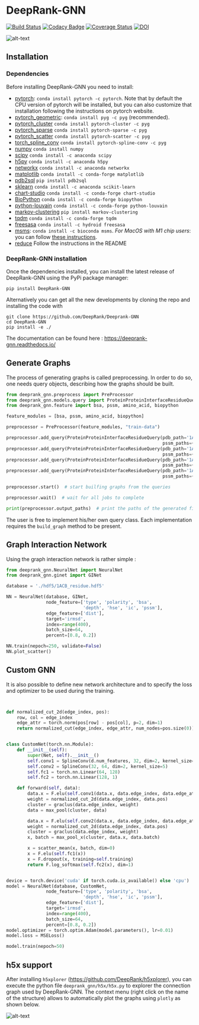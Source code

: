 # DeepRank-GNN


[![Build Status](https://github.com/DeepRank/DeepRank-GNN/workflows/build/badge.svg)](https://github.com/DeepRank/DeepRank-GNN/actions)
[![Codacy Badge](https://api.codacy.com/project/badge/Grade/f3f98b2d1883493ead50e3acaa23f2cc)](https://app.codacy.com/gh/DeepRank/DeepRank-GNN?utm_source=github.com&utm_medium=referral&utm_content=DeepRank/DeepRank-GNN&utm_campaign=Badge_Grade)
[![Coverage Status](https://coveralls.io/repos/github/DeepRank/deeprank-gnn-2/badge.svg?branch=main)](https://coveralls.io/github/DeepRank/deeprank-gnn-2?branch=main)
[![DOI](https://zenodo.org/badge/DOI/10.5281/zenodo.5705564.svg)](https://doi.org/10.5281/zenodo.5705564)

![alt-text](./deeprank_gnn.png)

## Installation

### Dependencies

Before installing DeepRank-GNN you need to install:

 * [pytorch](https://pytorch.org/): `conda install pytorch -c pytorch`. Note that by default the CPU version of pytorch will be installed, but you can also customize that installation following the instructions on pytorch website.
 * [pytorch_geometric](https://pytorch-geometric.readthedocs.io/en/latest/notes/installation.html): `conda install pyg -c pyg` (recommended).
 * [pytorch_cluster](https://github.com/rusty1s/pytorch_cluster) `conda install pytorch-cluster -c pyg`
 * [pytorch_sparse](https://github.com/rusty1s/pytorch_sparse) `conda install pytorch-sparse -c pyg`
 * [pytorch_scatter](https://github.com/rusty1s/pytorch_scatter) `conda install pytorch-scatter -c pyg`
 * [torch_spline_conv](https://github.com/rusty1s/pytorch_spline_conv) `conda install pytorch-spline-conv -c pyg`
 * [numpy](https://numpy.org) `conda install numpy`
 * [scipy](https://scipy.org) `conda install -c anaconda scipy`
 * [h5py](https://docs.h5py.org) `conda install -c anaconda h5py`
 * [networkx](https://networkx.org) `conda install -c anaconda networkx`
 * [matplotlib](https://matplotlib.org) `conda install -c conda-forge matplotlib`
 * [pdb2sql](https://pdb2sql.readthedocs.io) `pip install pdb2sql`
 * [sklearn](https://scikit-learn.org) `conda install -c anaconda scikit-learn`
 * [chart-studio](https://help.plot.ly) `conda install -c conda-forge chart-studio`
 * [BioPython](https://biopython.org) `conda install -c conda-forge biopython`
 * [python-louvain](https://github.com/taynaud/python-louvain) `conda install -c conda-forge python-louvain`
 * [markov-clustering](https://github.com/guyallard/markov_clustering) `pip install markov-clustering`
 * [tqdm](https://pypi.python.org/pypi/tqdm) `conda install -c conda-forge tqdm`
 * [freesasa](https://github.com/mittinatten/freesasa) `conda install -c hydroid freesasa`
 * [msms](https://ssbio.readthedocs.io/en/latest/instructions/msms.html): `conda install -c bioconda msms`. *For MacOS with M1 chip users*: you can follow [these instructions](https://ssbio.readthedocs.io/en/latest/instructions/msms.html). 
 * [reduce](https://github.com/rlabduke/reduce) Follow the instructions in the README

### DeepRank-GNN installation

Once the dependencies installed, you can install the latest release of DeepRank-GNN using the PyPi package manager:

```
pip install DeepRank-GNN
```

Alternatively you can get all the new developments by cloning the repo and installing the code with

```
git clone https://github.com/DeepRank/Deeprank-GNN
cd DeepRank-GNN
pip install -e ./
```

The documentation can be found here : https://deeprank-gnn.readthedocs.io/ 

## Generate Graphs

The process of generating graphs is called preprocessing. In order to do so, one needs query objects, describing how the graphs should be built.

```python
from deeprank_gnn.preprocess import PreProcessor
from deeprank_gnn.models.query import ProteinProteinInterfaceResidueQuery
from deeprank_gnn.feature import bsa, pssm, amino_acid, biopython

feature_modules = [bsa, pssm, amino_acid, biopython]

preprocessor = PreProcessor(feature_modules, "train-data")

preprocessor.add_query(ProteinProteinInterfaceResidueQuery(pdb_path='1ATN_1w.pdb', chain_id1="A", chain_id2="B",
                                                           pssm_paths={"A": "1ATN.A.pdb.pssm", "B": "1ATN.B.pdb.pssm"})
preprocessor.add_query(ProteinProteinInterfaceResidueQuery(pdb_path='1ATN_2w.pdb', chain_id1="A", chain_id2="B",
                                                           pssm_paths={"A": "1ATN.A.pdb.pssm", "B": "1ATN.B.pdb.pssm"})
preprocessor.add_query(ProteinProteinInterfaceResidueQuery(pdb_path='1ATN_3w.pdb', chain_id1="A", chain_id2="B",
                                                           pssm_paths={"A": "1ATN.A.pdb.pssm", "B": "1ATN.B.pdb.pssm"})
preprocessor.add_query(ProteinProteinInterfaceResidueQuery(pdb_path='1ATN_4w.pdb', chain_id1="A", chain_id2="B",
                                                           pssm_paths={"A": "1ATN.A.pdb.pssm", "B": "1ATN.B.pdb.pssm"})

preprocessor.start()  # start builfing graphs from the queries

preprocessor.wait()  # wait for all jobs to complete

print(preprocessor.output_paths)  # print the paths of the generated files

```

The user is free to implement his/her own query class. Each implementation requires the `build_graph` method to be present.


## Graph Interaction Network

Using the graph interaction network is rather simple :


```python
from deeprank_gnn.NeuralNet import NeuralNet
from deeprank_gnn.ginet import GINet

database = './hdf5/1ACB_residue.hdf5'

NN = NeuralNet(database, GINet,
               node_feature=['type', 'polarity', 'bsa',
                             'depth', 'hse', 'ic', 'pssm'],
               edge_feature=['dist'],
               target='irmsd',
               index=range(400),
               batch_size=64,
               percent=[0.8, 0.2])

NN.train(nepoch=250, validate=False)
NN.plot_scatter()
```

## Custom GNN

It is also possible to define new network architecture and to specify the loss and optimizer to be used during the training.

```python


def normalized_cut_2d(edge_index, pos):
    row, col = edge_index
    edge_attr = torch.norm(pos[row] - pos[col], p=2, dim=1)
    return normalized_cut(edge_index, edge_attr, num_nodes=pos.size(0))


class CustomNet(torch.nn.Module):
    def __init__(self):
        super(Net, self).__init__()
        self.conv1 = SplineConv(d.num_features, 32, dim=2, kernel_size=5)
        self.conv2 = SplineConv(32, 64, dim=2, kernel_size=5)
        self.fc1 = torch.nn.Linear(64, 128)
        self.fc2 = torch.nn.Linear(128, 1)

    def forward(self, data):
        data.x = F.elu(self.conv1(data.x, data.edge_index, data.edge_attr))
        weight = normalized_cut_2d(data.edge_index, data.pos)
        cluster = graclus(data.edge_index, weight)
        data = max_pool(cluster, data)

        data.x = F.elu(self.conv2(data.x, data.edge_index, data.edge_attr))
        weight = normalized_cut_2d(data.edge_index, data.pos)
        cluster = graclus(data.edge_index, weight)
        x, batch = max_pool_x(cluster, data.x, data.batch)

        x = scatter_mean(x, batch, dim=0)
        x = F.elu(self.fc1(x))
        x = F.dropout(x, training=self.training)
        return F.log_softmax(self.fc2(x), dim=1)


device = torch.device('cuda' if torch.cuda.is_available() else 'cpu')
model = NeuralNet(database, CustomNet,
               node_feature=['type', 'polarity', 'bsa',
                             'depth', 'hse', 'ic', 'pssm'],
               edge_feature=['dist'],
               target='irmsd',
               index=range(400),
               batch_size=64,
               percent=[0.8, 0.2])
model.optimizer = torch.optim.Adam(model.parameters(), lr=0.01)
model.loss = MSELoss()

model.train(nepoch=50)

```

## h5x support

After installing  `h5xplorer`  (https://github.com/DeepRank/h5xplorer), you can execute the python file `deeprank_gnn/h5x/h5x.py` to explorer the connection graph used by DeepRank-GNN. The context menu (right click on the name of the structure) allows to automatically plot the graphs using `plotly` as shown below.

![alt-text](./h5_deeprank_gnn.png)
